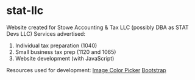 # stat-llc

Website created for Stowe Accounting & Tax LLC (possibly DBA as STAT Devs LLC)
Services advertised:
1. Individual tax preparation (1040)
2. Small business tax prep (1120 and 1065)
3. Website development (with JavaScript)

Resources used for development:
[Image Color Picker](https://imagecolorpicker.com/)
[Bootstrap](https://getbootstrap.com/)
